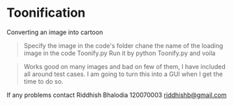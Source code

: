 Toonification
=============

Converting an image into cartoon

> Specify the image in the code's folder
> chane the name of the loading image in the code Toonify.py
> Run it by python Toonify.py and voila

> Works good on many images and bad on few of them, I have included all around test cases.
> I am going to turn this into a GUI when I get the time to do so.


If any problems contact Riddhish Bhalodia
120070003
riddhishb@gmail.com
